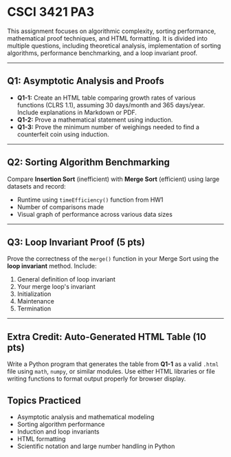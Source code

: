 #  CSCI 3421 PA3

This assignment focuses on algorithmic complexity, sorting performance, mathematical proof techniques, and HTML formatting. It is divided into multiple questions, including theoretical analysis, implementation of sorting algorithms, performance benchmarking, and a loop invariant proof.


---

##  Q1: Asymptotic Analysis and Proofs

- **Q1-1:** Create an HTML table comparing growth rates of various functions (CLRS 1.1), assuming 30 days/month and 365 days/year. Include explanations in Markdown or PDF.
- **Q1-2:** Prove a mathematical statement using induction.
- **Q1-3:** Prove the minimum number of weighings needed to find a counterfeit coin using induction.

---

##  Q2: Sorting Algorithm Benchmarking

Compare **Insertion Sort** (inefficient) with **Merge Sort** (efficient) using large datasets and record:
- Runtime using `timeEfficiency()` function from HW1
- Number of comparisons made
- Visual graph of performance across various data sizes

---

##  Q3: Loop Invariant Proof (5 pts)

Prove the correctness of the `merge()` function in your Merge Sort using the **loop invariant** method. Include:
1. General definition of loop invariant
2. Your merge loop's invariant
3. Initialization
4. Maintenance
5. Termination

---

## Extra Credit: Auto-Generated HTML Table (10 pts)

Write a Python program that generates the table from **Q1-1** as a valid `.html` file using `math`, `numpy`, or similar modules. Use either HTML libraries or file writing functions to format output properly for browser display.


## Topics Practiced

- Asymptotic analysis and mathematical modeling
- Sorting algorithm performance
- Induction and loop invariants
- HTML formatting
- Scientific notation and large number handling in Python
